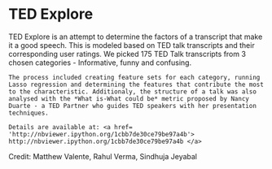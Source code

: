 <h1>TED Explore</h1>

<p>
	TED Explore is an attempt to determine the factors of a transcript that make it a good speech. This is modeled based on TED talk transcripts and their corresponding user ratings. We picked 175 TED Talk transcripts from 3 chosen categories - Informative, funny and confusing.

	The process included creating feature sets for each category, running Lasso regression and determining the features that contribute the most to the characteristic. Additionaly, the structure of a talk was also analysed with the *What is-What could be* metric proposed by Nancy Duarte - a TED Partner who guides TED speakers with her presentation techniques.

	Details are available at: <a href= 'http://nbviewer.ipython.org/1cbb7de30ce79be97a4b'> http://nbviewer.ipython.org/1cbb7de30ce79be97a4b </a>
</p>

<p> Credit: Matthew Valente, Rahul Verma, Sindhuja Jeyabal </p>